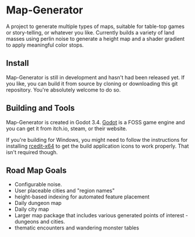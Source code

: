 # Map-Generator
 A project to generate multiple types of maps, suitable for table-top games or story-telling, or whatever you like. Currently builds a variety of land masses using perlin noise to generate a height map and a shader gradient to apply meaningful color stops.
 
## Install
Map-Generator is still in development and hasn't had been released yet. If you like, you can build it from source by cloning or downloading this git repository. You're absolutely welcome to do so.

## Building and Tools
Map-Generator is created in Godot 3.4. [Godot](https://godotengine.org/) is a FOSS game engine and you can get it from itch.io, steam, or their website. 

If you're building for Windows, you might need to follow the instructions for installing [rcedit-x64](https://docs.godotengine.org/en/stable/getting_started/workflow/export/changing_application_icon_for_windows.html) to get the build application icons to work properly. That isn't required though.

## Road Map Goals
* Configurable noise.
* User placeable cities and "region names"
* height-based indexing for automated feature placement
* Daily dungeon map
* Daily city map
* Larger map package that includes various generated points of interest - dungeons and cities.
* thematic encounters and wandering monster tables

